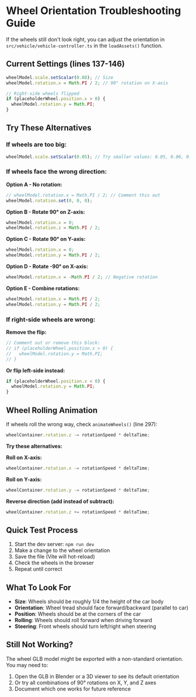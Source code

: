 # Wheel Orientation Troubleshooting Guide

If the wheels still don't look right, you can adjust the orientation in `src/vehicle/vehicle-controller.ts` in the `loadAssets()` function.

## Current Settings (lines 137-146)

```typescript
wheelModel.scale.setScalar(0.08); // Size
wheelModel.rotation.x = Math.PI / 2; // 90° rotation on X-axis

// Right-side wheels flipped
if (placeholderWheel.position.x > 0) {
  wheelModel.rotation.y = Math.PI;
}
```

## Try These Alternatives

### If wheels are too big:
```typescript
wheelModel.scale.setScalar(0.05); // Try smaller values: 0.05, 0.06, 0.07, etc.
```

### If wheels face the wrong direction:

**Option A - No rotation:**
```typescript
// wheelModel.rotation.x = Math.PI / 2; // Comment this out
wheelModel.rotation.set(0, 0, 0);
```

**Option B - Rotate 90° on Z-axis:**
```typescript
wheelModel.rotation.x = 0;
wheelModel.rotation.z = Math.PI / 2;
```

**Option C - Rotate 90° on Y-axis:**
```typescript
wheelModel.rotation.x = 0;
wheelModel.rotation.y = Math.PI / 2;
```

**Option D - Rotate -90° on X-axis:**
```typescript
wheelModel.rotation.x = -Math.PI / 2; // Negative rotation
```

**Option E - Combine rotations:**
```typescript
wheelModel.rotation.x = Math.PI / 2;
wheelModel.rotation.y = Math.PI / 2;
```

### If right-side wheels are wrong:

**Remove the flip:**
```typescript
// Comment out or remove this block:
// if (placeholderWheel.position.x > 0) {
//   wheelModel.rotation.y = Math.PI;
// }
```

**Or flip left-side instead:**
```typescript
if (placeholderWheel.position.x < 0) {
  wheelModel.rotation.y = Math.PI;
}
```

## Wheel Rolling Animation

If wheels roll the wrong way, check `animateWheels()` (line 297):

```typescript
wheelContainer.rotation.z -= rotationSpeed * deltaTime;
```

**Try these alternatives:**

**Roll on X-axis:**
```typescript
wheelContainer.rotation.x -= rotationSpeed * deltaTime;
```

**Roll on Y-axis:**
```typescript
wheelContainer.rotation.y -= rotationSpeed * deltaTime;
```

**Reverse direction (add instead of subtract):**
```typescript
wheelContainer.rotation.z += rotationSpeed * deltaTime;
```

## Quick Test Process

1. Start the dev server: `npm run dev`
2. Make a change to the wheel orientation
3. Save the file (Vite will hot-reload)
4. Check the wheels in the browser
5. Repeat until correct

## What To Look For

- **Size**: Wheels should be roughly 1/4 the height of the car body
- **Orientation**: Wheel tread should face forward/backward (parallel to car)
- **Position**: Wheels should be at the corners of the car
- **Rolling**: Wheels should roll forward when driving forward
- **Steering**: Front wheels should turn left/right when steering

## Still Not Working?

The wheel GLB model might be exported with a non-standard orientation. You may need to:
1. Open the GLB in Blender or a 3D viewer to see its default orientation
2. Or try all combinations of 90° rotations on X, Y, and Z axes
3. Document which one works for future reference

